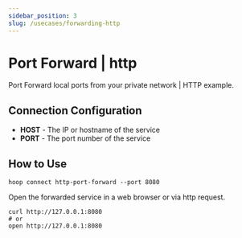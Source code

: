 ```yaml
---
sidebar_position: 3
slug: /usecases/forwarding-http
---
```


# Port Forward | http

Port Forward local ports from your private network | HTTP example.

## Connection Configuration

- **HOST** - The IP or hostname of the service
- **PORT** - The port number of the service

## How to Use

```shell
hoop connect http-port-forward --port 8080
```

Open the forwarded service in a web browser or via http request.

```shell
curl http://127.0.0.1:8080
# or
open http://127.0.0.1:8080
```
